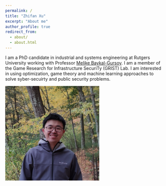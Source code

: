 ```yaml
---
permalink: /
title: "Zhifan Xu"
excerpt: "About me"
author_profile: true
redirect_from: 
  - about/
  - about.html
---
```


I am a PhD candidate in industrial and systems engineering at Rutgers University working with Professor [Melike Baykal-Gursoy](http://gursoy.rutgers.edu/). 
I am a member of the Game Research for Infrastructure SecuriTy (GRIST) Lab. I am interested in using optimization, game theory and machine learning approaches to solve syber-secuirty and public security problems.

<img src="/images/zhifanxu.jpg" width="300">

